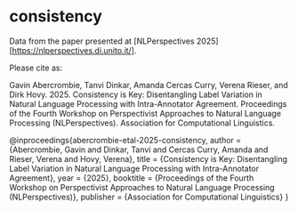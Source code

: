 # consistency
Data from the paper presented at [NLPerspectives 2025][https://nlperspectives.di.unito.it/].

Please cite as:

Gavin Abercrombie, Tanvi Dinkar, Amanda Cercas Curry, Verena Rieser, and Dirk Hovy. 2025. Consistency is Key: Disentangling Label Variation in Natural Language Processing with Intra-Annotator Agreement. Proceedings of the Fourth Workshop on Perspectivist Approaches to Natural Language Processing (NLPerspectives). Association for Computational Linguistics.

@inproceedings{abercrombie-etal-2025-consistency,
  author = {Abercrombie, Gavin and Dinkar, Tanvi and Cercas Curry, Amanda and Rieser, Verena and Hovy, Verena},
  title = {Consistency is Key: Disentangling Label Variation in Natural Language Processing with Intra-Annotator Agreement},
  year = {2025},
  booktitle = {Proceedings of the Fourth Workshop on Perspectivist Approaches to Natural Language Processing (NLPerspectives)},
  publisher = {Association for Computational Linguistics}
}

